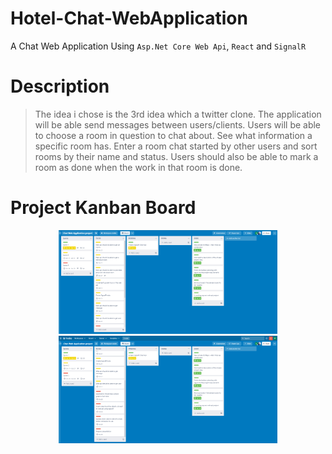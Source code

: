 # Hotel-Chat-WebApplication

A Chat Web Application Using <code>Asp.Net Core Web Api</code>, <code>React</code> and <code>SignalR</code> </br>

# Description

> The idea i chose is the 3rd idea which a twitter clone.
> The application will be able send messages between users/clients.
> Users will be able to choose a room in question to chat about. See what information a specific room has. Enter a room chat started by other users and sort rooms by their name and status. Users should also be able to mark a room as done when the work in that room is done.

# Project Kanban Board
<p align="center">
  <img src="KanbanBoard1.png" width="350" alt="kanban Board">
  <img src="KanbanBoard1.5.png" width="350" alt="Kanban Board">
</p>
